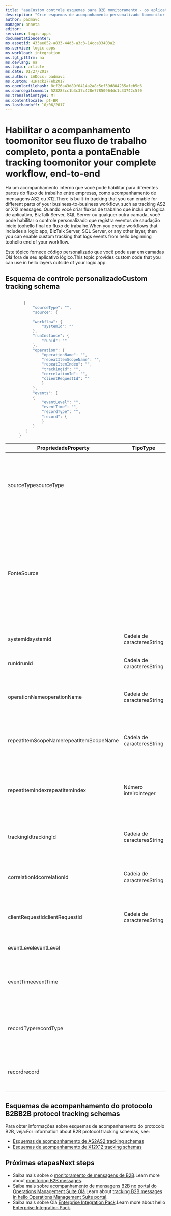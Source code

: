 ```yaml
---
title: "aaaCustom controle esquemas para B2B monitoramento - os aplicativos lógicos do Azure | Microsoft Docs"
description: "Crie esquemas de acompanhamento personalizado toomonitor B2B mensagens de transações em sua conta de integração do Azure."
author: padmavc
manager: anneta
editor: 
services: logic-apps
documentationcenter: 
ms.assetid: 433ae852-a833-44d3-a3c3-14cca33403a2
ms.service: logic-apps
ms.workload: integration
ms.tgt_pltfrm: na
ms.devlang: na
ms.topic: article
ms.date: 01/27/2017
ms.author: LADocs; padmavc
ms.custom: H1Hack27Feb2017
ms.openlocfilehash: 8cf26a43d89f0414a2a8c5ef59d804235afeb5d6
ms.sourcegitcommit: 523283cc1b3c37c428e77850964dc1c33742c5f0
ms.translationtype: MT
ms.contentlocale: pt-BR
ms.lasthandoff: 10/06/2017
---
```

# <a name="enable-tracking-toomonitor-your-complete-workflow-end-to-end"></a><span data-ttu-id="3a49c-103">Habilitar o acompanhamento toomonitor seu fluxo de trabalho completo, ponta a ponta</span><span class="sxs-lookup"><span data-stu-id="3a49c-103">Enable tracking toomonitor your complete workflow, end-to-end</span></span>
<span data-ttu-id="3a49c-104">Há um acompanhamento interno que você pode habilitar para diferentes partes do fluxo de trabalho entre empresas, como acompanhamento de mensagens AS2 ou X12.</span><span class="sxs-lookup"><span data-stu-id="3a49c-104">There is built-in tracking that you can enable for different parts of your business-to-business workflow, such as tracking AS2 or X12 messages.</span></span> <span data-ttu-id="3a49c-105">Quando você criar fluxos de trabalho que inclui um lógica de aplicativo, BizTalk Server, SQL Server ou qualquer outra camada, você pode habilitar o controle personalizado que registra eventos de saudação início toohello final do fluxo de trabalho.</span><span class="sxs-lookup"><span data-stu-id="3a49c-105">When you create workflows that includes a logic app, BizTalk Server, SQL Server, or any other layer, then you can enable custom tracking that logs events from hello beginning toohello end of your workflow.</span></span> 

<span data-ttu-id="3a49c-106">Este tópico fornece código personalizado que você pode usar em camadas Olá fora de seu aplicativo lógico.</span><span class="sxs-lookup"><span data-stu-id="3a49c-106">This topic provides custom code that you can use in hello layers outside of your logic app.</span></span> 

## <a name="custom-tracking-schema"></a><span data-ttu-id="3a49c-107">Esquema de controle personalizado</span><span class="sxs-lookup"><span data-stu-id="3a49c-107">Custom tracking schema</span></span>
````java

        {
            "sourceType": "",
            "source": {

            "workflow": {
                "systemId": ""
            },
            "runInstance": {
                "runId": ""
            },
            "operation": {
                "operationName": "",
                "repeatItemScopeName": "",
                "repeatItemIndex": "",
                "trackingId": "",
                "correlationId": "",
                "clientRequestId": ""
                }
            },
            "events": [
            {
                "eventLevel": "",
                "eventTime": "",
                "recordType": "",
                "record": {                
                }
            }
         ]
      }

````

| <span data-ttu-id="3a49c-108">Propriedade</span><span class="sxs-lookup"><span data-stu-id="3a49c-108">Property</span></span> | <span data-ttu-id="3a49c-109">Tipo</span><span class="sxs-lookup"><span data-stu-id="3a49c-109">Type</span></span> | <span data-ttu-id="3a49c-110">Descrição</span><span class="sxs-lookup"><span data-stu-id="3a49c-110">Description</span></span> |
| --- | --- | --- |
| <span data-ttu-id="3a49c-111">sourceType</span><span class="sxs-lookup"><span data-stu-id="3a49c-111">sourceType</span></span> |   | <span data-ttu-id="3a49c-112">Tipo de origem Olá executar.</span><span class="sxs-lookup"><span data-stu-id="3a49c-112">Type of hello run source.</span></span> <span data-ttu-id="3a49c-113">Os valores permitidos são **Microsoft.Logic/workflows** e **personalizado**.</span><span class="sxs-lookup"><span data-stu-id="3a49c-113">Allowed values are **Microsoft.Logic/workflows** and **custom**.</span></span> <span data-ttu-id="3a49c-114">(Obrigatório)</span><span class="sxs-lookup"><span data-stu-id="3a49c-114">(Mandatory)</span></span> |
| <span data-ttu-id="3a49c-115">Fonte</span><span class="sxs-lookup"><span data-stu-id="3a49c-115">Source</span></span> |   | <span data-ttu-id="3a49c-116">Se o tipo de origem de saudação é **Microsoft.Logic/workflows**, informações de fonte de saudação precisa toofollow desse esquema.</span><span class="sxs-lookup"><span data-stu-id="3a49c-116">If hello source type is **Microsoft.Logic/workflows**, hello source information needs toofollow this schema.</span></span> <span data-ttu-id="3a49c-117">Se o tipo de origem de saudação é **personalizado**, esquema de saudação é um JToken.</span><span class="sxs-lookup"><span data-stu-id="3a49c-117">If hello source type is **custom**, hello schema is a JToken.</span></span> <span data-ttu-id="3a49c-118">(Obrigatório)</span><span class="sxs-lookup"><span data-stu-id="3a49c-118">(Mandatory)</span></span> |
| <span data-ttu-id="3a49c-119">systemId</span><span class="sxs-lookup"><span data-stu-id="3a49c-119">systemId</span></span> | <span data-ttu-id="3a49c-120">Cadeia de caracteres</span><span class="sxs-lookup"><span data-stu-id="3a49c-120">String</span></span> | <span data-ttu-id="3a49c-121">ID do sistema de aplicativo lógico.</span><span class="sxs-lookup"><span data-stu-id="3a49c-121">Logic app system ID.</span></span> <span data-ttu-id="3a49c-122">(Obrigatório)</span><span class="sxs-lookup"><span data-stu-id="3a49c-122">(Mandatory)</span></span> |
| <span data-ttu-id="3a49c-123">runId</span><span class="sxs-lookup"><span data-stu-id="3a49c-123">runId</span></span> | <span data-ttu-id="3a49c-124">Cadeia de caracteres</span><span class="sxs-lookup"><span data-stu-id="3a49c-124">String</span></span> | <span data-ttu-id="3a49c-125">ID de execução do aplicativo lógico.</span><span class="sxs-lookup"><span data-stu-id="3a49c-125">Logic app run ID.</span></span> <span data-ttu-id="3a49c-126">(Obrigatório)</span><span class="sxs-lookup"><span data-stu-id="3a49c-126">(Mandatory)</span></span> |
| <span data-ttu-id="3a49c-127">operationName</span><span class="sxs-lookup"><span data-stu-id="3a49c-127">operationName</span></span> | <span data-ttu-id="3a49c-128">Cadeia de caracteres</span><span class="sxs-lookup"><span data-stu-id="3a49c-128">String</span></span> | <span data-ttu-id="3a49c-129">Nome da operação de saudação (por exemplo, ações ou gatilho).</span><span class="sxs-lookup"><span data-stu-id="3a49c-129">Name of hello operation (for example, action or trigger).</span></span> <span data-ttu-id="3a49c-130">(Obrigatório)</span><span class="sxs-lookup"><span data-stu-id="3a49c-130">(Mandatory)</span></span> |
| <span data-ttu-id="3a49c-131">repeatItemScopeName</span><span class="sxs-lookup"><span data-stu-id="3a49c-131">repeatItemScopeName</span></span> | <span data-ttu-id="3a49c-132">Cadeia de caracteres</span><span class="sxs-lookup"><span data-stu-id="3a49c-132">String</span></span> | <span data-ttu-id="3a49c-133">Repita o nome do item se ação hello está dentro de um `foreach` / `until` loop.</span><span class="sxs-lookup"><span data-stu-id="3a49c-133">Repeat item name if hello action is inside a `foreach`/`until` loop.</span></span> <span data-ttu-id="3a49c-134">(Obrigatório)</span><span class="sxs-lookup"><span data-stu-id="3a49c-134">(Mandatory)</span></span> |
| <span data-ttu-id="3a49c-135">repeatItemIndex</span><span class="sxs-lookup"><span data-stu-id="3a49c-135">repeatItemIndex</span></span> | <span data-ttu-id="3a49c-136">Número inteiro</span><span class="sxs-lookup"><span data-stu-id="3a49c-136">Integer</span></span> | <span data-ttu-id="3a49c-137">Se a ação hello está dentro de um `foreach` / `until` loop.</span><span class="sxs-lookup"><span data-stu-id="3a49c-137">Whether hello action is inside a `foreach`/`until` loop.</span></span> <span data-ttu-id="3a49c-138">Indica o índice do item repetido hello.</span><span class="sxs-lookup"><span data-stu-id="3a49c-138">Indicates hello repeated item index.</span></span> <span data-ttu-id="3a49c-139">(Obrigatório)</span><span class="sxs-lookup"><span data-stu-id="3a49c-139">(Mandatory)</span></span> |
| <span data-ttu-id="3a49c-140">trackingId</span><span class="sxs-lookup"><span data-stu-id="3a49c-140">trackingId</span></span> | <span data-ttu-id="3a49c-141">Cadeia de caracteres</span><span class="sxs-lookup"><span data-stu-id="3a49c-141">String</span></span> | <span data-ttu-id="3a49c-142">ID de rastreamento, mensagens de saudação do toocorrelate.</span><span class="sxs-lookup"><span data-stu-id="3a49c-142">Tracking ID, toocorrelate hello messages.</span></span> <span data-ttu-id="3a49c-143">(Opcional)</span><span class="sxs-lookup"><span data-stu-id="3a49c-143">(Optional)</span></span> |
| <span data-ttu-id="3a49c-144">correlationId</span><span class="sxs-lookup"><span data-stu-id="3a49c-144">correlationId</span></span> | <span data-ttu-id="3a49c-145">Cadeia de caracteres</span><span class="sxs-lookup"><span data-stu-id="3a49c-145">String</span></span> | <span data-ttu-id="3a49c-146">ID de correlação, mensagens de saudação do toocorrelate.</span><span class="sxs-lookup"><span data-stu-id="3a49c-146">Correlation ID, toocorrelate hello messages.</span></span> <span data-ttu-id="3a49c-147">(Opcional)</span><span class="sxs-lookup"><span data-stu-id="3a49c-147">(Optional)</span></span> |
| <span data-ttu-id="3a49c-148">clientRequestId</span><span class="sxs-lookup"><span data-stu-id="3a49c-148">clientRequestId</span></span> | <span data-ttu-id="3a49c-149">Cadeia de caracteres</span><span class="sxs-lookup"><span data-stu-id="3a49c-149">String</span></span> | <span data-ttu-id="3a49c-150">Cliente pode preenchê-la toocorrelate mensagens.</span><span class="sxs-lookup"><span data-stu-id="3a49c-150">Client can populate it toocorrelate messages.</span></span> <span data-ttu-id="3a49c-151">(Opcional)</span><span class="sxs-lookup"><span data-stu-id="3a49c-151">(Optional)</span></span> |
| <span data-ttu-id="3a49c-152">eventLevel</span><span class="sxs-lookup"><span data-stu-id="3a49c-152">eventLevel</span></span> |   | <span data-ttu-id="3a49c-153">Nível de evento hello.</span><span class="sxs-lookup"><span data-stu-id="3a49c-153">Level of hello event.</span></span> <span data-ttu-id="3a49c-154">(Obrigatório)</span><span class="sxs-lookup"><span data-stu-id="3a49c-154">(Mandatory)</span></span> |
| <span data-ttu-id="3a49c-155">eventTime</span><span class="sxs-lookup"><span data-stu-id="3a49c-155">eventTime</span></span> |   | <span data-ttu-id="3a49c-156">Hora do evento hello, no formato AAAA-MM-DDTHH:MM:SS.00000Z do UTC.</span><span class="sxs-lookup"><span data-stu-id="3a49c-156">Time of hello event, in UTC format YYYY-MM-DDTHH:MM:SS.00000Z.</span></span> <span data-ttu-id="3a49c-157">(Obrigatório)</span><span class="sxs-lookup"><span data-stu-id="3a49c-157">(Mandatory)</span></span> |
| <span data-ttu-id="3a49c-158">recordType</span><span class="sxs-lookup"><span data-stu-id="3a49c-158">recordType</span></span> |   | <span data-ttu-id="3a49c-159">Tipo de registro de controle de saudação.</span><span class="sxs-lookup"><span data-stu-id="3a49c-159">Type of hello track record.</span></span> <span data-ttu-id="3a49c-160">O valor permitido é **personalizado**.</span><span class="sxs-lookup"><span data-stu-id="3a49c-160">Allowed value is **custom**.</span></span> <span data-ttu-id="3a49c-161">(Obrigatório)</span><span class="sxs-lookup"><span data-stu-id="3a49c-161">(Mandatory)</span></span> |
| <span data-ttu-id="3a49c-162">record</span><span class="sxs-lookup"><span data-stu-id="3a49c-162">record</span></span> |   | <span data-ttu-id="3a49c-163">Tipo de registro personalizado.</span><span class="sxs-lookup"><span data-stu-id="3a49c-163">Custom record type.</span></span> <span data-ttu-id="3a49c-164">O formato permitido é JToken.</span><span class="sxs-lookup"><span data-stu-id="3a49c-164">Allowed format is JToken.</span></span> <span data-ttu-id="3a49c-165">(Obrigatório)</span><span class="sxs-lookup"><span data-stu-id="3a49c-165">(Mandatory)</span></span> |

## <a name="b2b-protocol-tracking-schemas"></a><span data-ttu-id="3a49c-166">Esquemas de acompanhamento do protocolo B2B</span><span class="sxs-lookup"><span data-stu-id="3a49c-166">B2B protocol tracking schemas</span></span>
<span data-ttu-id="3a49c-167">Para obter informações sobre esquemas de acompanhamento do protocolo B2B, veja:</span><span class="sxs-lookup"><span data-stu-id="3a49c-167">For information about B2B protocol tracking schemas, see:</span></span>
* [<span data-ttu-id="3a49c-168">Esquemas de acompanhamento de AS2</span><span class="sxs-lookup"><span data-stu-id="3a49c-168">AS2 tracking schemas</span></span>](../logic-apps/logic-apps-track-integration-account-as2-tracking-schemas.md)   
* [<span data-ttu-id="3a49c-169">Esquemas de acompanhamento de X12</span><span class="sxs-lookup"><span data-stu-id="3a49c-169">X12 tracking schemas</span></span>](logic-apps-track-integration-account-x12-tracking-schema.md)

## <a name="next-steps"></a><span data-ttu-id="3a49c-170">Próximas etapas</span><span class="sxs-lookup"><span data-stu-id="3a49c-170">Next steps</span></span>
* <span data-ttu-id="3a49c-171">Saiba mais sobre o [monitoramento de mensagens de B2B](logic-apps-monitor-b2b-message.md).</span><span class="sxs-lookup"><span data-stu-id="3a49c-171">Learn more about [monitoring B2B messages](logic-apps-monitor-b2b-message.md).</span></span>   
* <span data-ttu-id="3a49c-172">Saiba mais sobre [acompanhamento de mensagens B2B no portal do Operations Management Suite Olá](../logic-apps/logic-apps-track-b2b-messages-omsportal.md).</span><span class="sxs-lookup"><span data-stu-id="3a49c-172">Learn about [tracking B2B messages in hello Operations Management Suite portal](../logic-apps/logic-apps-track-b2b-messages-omsportal.md).</span></span>
* <span data-ttu-id="3a49c-173">Saiba mais sobre Olá [Enterprise Integration Pack](../logic-apps/logic-apps-enterprise-integration-overview.md).</span><span class="sxs-lookup"><span data-stu-id="3a49c-173">Learn more about hello [Enterprise Integration Pack](../logic-apps/logic-apps-enterprise-integration-overview.md).</span></span>

